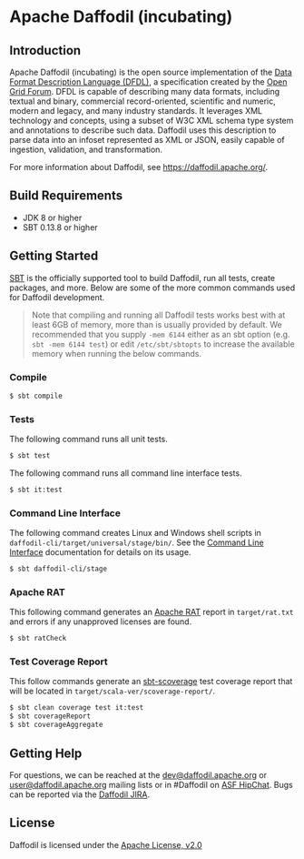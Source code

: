 <!--
  Licensed to the Apache Software Foundation (ASF) under one or more
  contributor license agreements.  See the NOTICE file distributed with
  this work for additional information regarding copyright ownership.
  The ASF licenses this file to You under the Apache License, Version 2.0
  (the "License"); you may not use this file except in compliance with
  the License.  You may obtain a copy of the License at

      http://www.apache.org/licenses/LICENSE-2.0

  Unless required by applicable law or agreed to in writing, software
  distributed under the License is distributed on an "AS IS" BASIS,
  WITHOUT WARRANTIES OR CONDITIONS OF ANY KIND, either express or implied.
  See the License for the specific language governing permissions and
  limitations under the License.
-->

# Apache Daffodil (incubating)

## Introduction

Apache Daffodil (incubating) is the open source implementation of the [Data Format Description Language (DFDL)](http://www.ogf.org/dfdl), a specification created by the [Open Grid Forum](http://www.ogf.org). DFDL is capable of describing many data formats, including textual and binary, commercial record-oriented, scientific and numeric, modern and legacy, and many industry standards. It leverages XML technology and concepts, using a subset of W3C XML schema type system and annotations to describe such data. Daffodil uses this description to parse data into an infoset represented as XML or JSON, easily capable of ingestion, validation, and transformation.

For more information about Daffodil, see https://daffodil.apache.org/.

## Build Requirements

* JDK 8 or higher
* SBT 0.13.8 or higher

## Getting Started

[SBT](http://www.scala-sbt.org) is the officially supported tool to build
Daffodil, run all tests, create packages, and more. Below are some of the more
common commands used for Daffodil development.

> Note that compiling and running all Daffodil tests works best with at least
> 6GB of memory, more than is usually provided by default. We recommended that
> you supply ``-mem 6144`` either as an sbt option (e.g. ``sbt -mem 6144
> test``) or edit ``/etc/sbt/sbtopts`` to increase the available memory when
> running the below commands.

### Compile

```bash
$ sbt compile
```
### Tests

The following command runs all unit tests.

```bash
$ sbt test 
```

The following command runs all command line interface tests.
```bash
$ sbt it:test
```

### Command Line Interface

The following command creates Linux and Windows shell scripts in `daffodil-cli/target/universal/stage/bin/`. See the [Command Line Interface](https://daffodil.apache.org/cli/) documentation for details on its usage.

```bash 
$ sbt daffodil-cli/stage
```

### Apache RAT

This following command generates an [Apache RAT](https://creadur.apache.org/rat/) report in ``target/rat.txt`` and errors if any unapproved licenses are found.

```bash
$ sbt ratCheck
```

### Test Coverage Report

This follow commands generate an [sbt-scoverage](https://github.com/scoverage/sbt-scoverage) test coverage report that will be located in ``target/scala-ver/scoverage-report/``.

```bash
$ sbt clean coverage test it:test
$ sbt coverageReport
$ sbt coverageAggregate
```

## Getting Help

For questions, we can be reached at the dev@daffodil.apache.org or user@daffodil.apache.org mailing lists or in #Daffodil on [ASF HipChat](https://www.hipchat.com/gJt9EQs5l). Bugs can be reported via the [Daffodil JIRA](https://issues.apache.org/jira/projects/DAFFODIL).

## License

Daffodil is licensed under the [Apache License, v2.0](https://www.apache.org/licenses/LICENSE-2.0)
